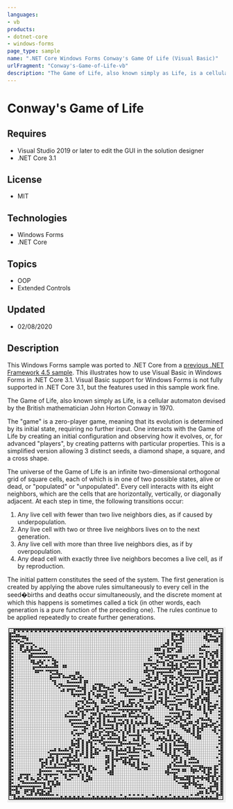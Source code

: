 ```yaml
---
languages:
- vb
products:
- dotnet-core
- windows-forms
page_type: sample
name: ".NET Core Windows Forms Conway's Game Of Life (Visual Basic)"
urlFragment: "Conway's-Game-of-Life-vb"
description: "The Game of Life, also known simply as Life, is a cellular automaton devised by the British mathematician John Horton Conway in 1970."
---
```

# Conway's Game of Life

## Requires

- Visual Studio 2019 or later to edit the GUI in the solution designer
- .NET Core 3.1

## License

- MIT

## Technologies

- Windows Forms
- .NET Core

## Topics

- OOP
- Extended Controls

## Updated

- 02/08/2020

## Description

This Windows Forms sample was ported to .NET Core from a [previous .NET Framework 4.5 sample](https://github.com/microsoftarchive/msdn-code-gallery-community-a-c/tree/master/Conway's%20Game%20of%20Life/%5BVB%5D-Conway's%20Game%20of%20Life/VB).  This illustrates how to use Visual Basic in Windows Forms in .NET Core 3.1. Visual Basic support for Windows Forms is not fully supported in .NET Core 3.1, but the features used in this sample work fine.

The Game of Life, also known simply as Life, is a cellular automaton devised by the British mathematician John Horton Conway in 1970.

The "game" is a zero-player game, meaning that its evolution is determined by its initial state, requiring no further input. One interacts with the Game of Life by creating an initial configuration and observing how it evolves, or, for advanced "players", by creating patterns with particular properties. This is a simplified version allowing 3 distinct seeds, a diamond shape, a square, and a cross shape.

The universe of the Game of Life is an infinite two-dimensional orthogonal grid of square cells, each of which is in one of two possible states, alive or dead, or "populated" or "unpopulated". Every cell interacts with its eight neighbors, which are the cells that are horizontally, vertically, or diagonally adjacent. At each step in time, the following transitions occur:

1. Any live cell with fewer than two live neighbors dies, as if caused by underpopulation.
2. Any live cell with two or three live neighbors lives on to the next generation.
3. Any live cell with more than three live neighbors dies, as if by overpopulation.
4. Any dead cell with exactly three live neighbors becomes a live cell, as if by reproduction.

The initial pattern constitutes the seed of the system. The first generation is created by applying the above rules simultaneously to every cell in the seed�births and deaths occur simultaneously, and the discrete moment at which this happens is sometimes called a tick (in other words, each generation is a pure function of the preceding one). The rules continue to be applied repeatedly to create further generations.

![Conway's Game of Life Image](Conway's-Game-of-Life-VB.jpg)
